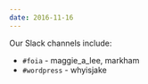 ```yaml
---
date: 2016-11-16
---
```

Our Slack channels include:

- `#foia` - maggie_a_lee, markham
- `#wordpress` - whyisjake
